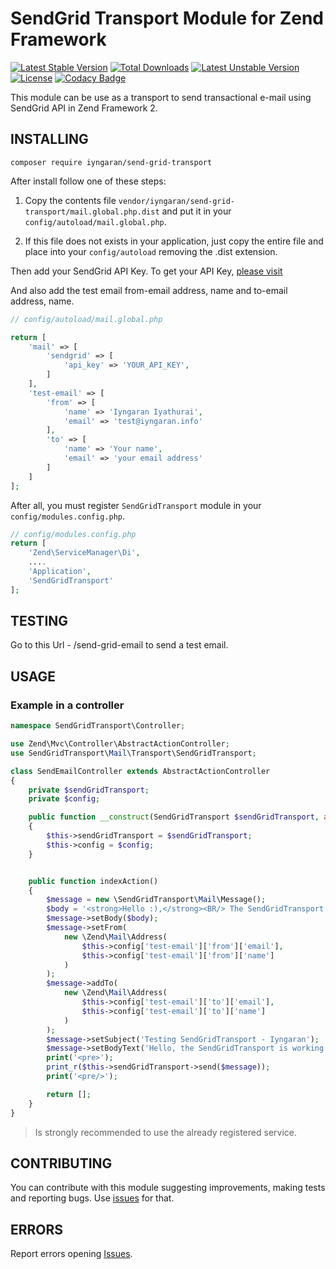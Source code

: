 # SendGrid Transport Module for Zend Framework

[![Latest Stable Version](https://poser.pugx.org/iyngaran/send-grid-transport/v/stable)](https://packagist.org/packages/iyngaran/send-grid-transport)
[![Total Downloads](https://poser.pugx.org/iyngaran/send-grid-transport/downloads)](https://packagist.org/packages/iyngaran/send-grid-transport)
[![Latest Unstable Version](https://poser.pugx.org/iyngaran/send-grid-transport/v/unstable)](https://packagist.org/packages/iyngaran/send-grid-transport)
[![License](https://poser.pugx.org/iyngaran/send-grid-transport/license)](https://packagist.org/packages/iyngaran/send-grid-transport)
[![Codacy Badge](https://api.codacy.com/project/badge/Grade/d8897c5f55de469484a6762d4283cc77)](https://www.codacy.com/app/iyngaran/SendGridTransport?utm_source=github.com&amp;utm_medium=referral&amp;utm_content=iyngaran/SendGridTransport&amp;utm_campaign=Badge_Grade)

This module can be use as a transport to send transactional e-mail using SendGrid API in Zend Framework 2.

## INSTALLING

`composer require iyngaran/send-grid-transport`

After install follow one of these steps:

1) Copy the contents file `vendor/iyngaran/send-grid-transport/mail.global.php.dist` and put it in your `config/autoload/mail.global.php`. 

2) If this file does not exists in your application, just copy the entire file and place into your `config/autoload` removing the .dist extension.

Then add your SendGrid API Key. To get your API Key, [please visit](https://sendgrid.com/docs/Classroom/Send/How_Emails_Are_Sent/api_keys.html)

And also add the test email from-email address, name and to-email address, name.

```php
// config/autoload/mail.global.php

return [
    'mail' => [
        'sendgrid' => [
            'api_key' => 'YOUR_API_KEY',
        ]
    ],
    'test-email' => [
        'from' => [
            'name' => 'Iyngaran Iyathurai',
            'email' => 'test@iyngaran.info'
        ],
        'to' => [
            'name' => 'Your name',
            'email' => 'your email address'
        ]
    ]
];
```

After all, you must register `SendGridTransport` module in your `config/modules.config.php`.

```php
// config/modules.config.php
return [
    'Zend\ServiceManager\Di',
    ....
    'Application',
    'SendGridTransport'
];

```

## TESTING

Go to this Url - /send-grid-email to send a test email. 

## USAGE

### Example in a controller

```php
namespace SendGridTransport\Controller;

use Zend\Mvc\Controller\AbstractActionController;
use SendGridTransport\Mail\Transport\SendGridTransport;

class SendEmailController extends AbstractActionController
{
    private $sendGridTransport;
    private $config;

    public function __construct(SendGridTransport $sendGridTransport, array $config)
    {
        $this->sendGridTransport = $sendGridTransport;
        $this->config = $config;
    }


    public function indexAction()
    {
        $message = new \SendGridTransport\Mail\Message();
        $body = '<strong>Hello :),</strong><BR/> The SendGridTransport is working now :)';
        $message->setBody($body);
        $message->setFrom(
            new \Zend\Mail\Address(
                $this->config['test-email']['from']['email'],
                $this->config['test-email']['from']['name']
            )
        );
        $message->addTo(
            new \Zend\Mail\Address(
                $this->config['test-email']['to']['email'],
                $this->config['test-email']['to']['name']
            )
        );
        $message->setSubject('Testing SendGridTransport - Iyngaran');
        $message->setBodyText('Hello, the SendGridTransport is working now :)');
        print('<pre>');
        print_r($this->sendGridTransport->send($message));
        print('<pre/>');

        return [];
    }
}
```

> Is strongly recommended to use the already registered service.

## CONTRIBUTING

You can contribute with this module suggesting improvements, making tests and reporting bugs. Use [issues](https://github.com/iyngaran/send-grid-transport/issues) for that.

## ERRORS 

Report errors opening [Issues](https://github.com/iyngaran/SendGridTransport/issues).
